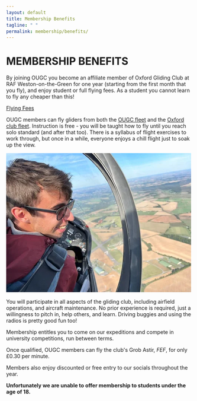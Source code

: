 ```yaml
---
layout: default
title: Membership Benefits
tagline: " "
permalink: membership/benefits/
---
```



# MEMBERSHIP BENEFITS
By joining OUGC you become an affiliate member of Oxford Gliding Club at RAF Weston-on-the-Green for one year (starting from the first month that you fly), and enjoy student or full flying fees. As a student you cannot learn to fly any cheaper than this!

<div class="home-button-wrapper">
    <a href="/membership/fees/" class="big-button">Flying Fees</a>
</div>

OUGC members can fly gliders from both the [OUGC fleet](/about_ougc/aircraft/) and the [Oxford club fleet](https://www.oxfordgliding.com/the-fleet). Instruction is free - you will be taught how to fly until you reach solo standard (and after that too). There is a syllabus of flight exercises to work through, but once in a while, everyone enjoys a chill flight just to soak up the view.  

<img src="/assets/images/home/home_1.webp" alt="image 1">

You will participate in all aspects of the gliding club, including airfield operations, and aircraft maintenance. No prior experience is required, just a willingness to pitch in, help others, and learn. Driving buggies and using the radios is pretty good fun too!  

Membership entitles you to come on our expeditions and compete in university competitions, run between terms. 

Once qualified, OUGC members can fly the club's Grob Astir, *FEF*, for only £0.30 per minute.

Members also enjoy discounted or free entry to our socials throughout the year.

**Unfortunately we are unable to offer membership to students under the age of 18.**
